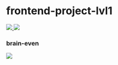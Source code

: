 # frontend-project-lvl1

<a href="https://codeclimate.com/github/AlexanderGJJ/frontend-project-lvl1/maintainability">
    <img src="https://api.codeclimate.com/v1/badges/87e540543c52187ac8fd/maintainability" />
</a>

<a href="https://travis-ci.org/AlexanderGJJ/frontend-project-lvl1">
    <img src="https://travis-ci.org/AlexanderGJJ/frontend-project-lvl1.svg?branch=master" />
</a>

<h3>brain-even</h3>
<a href="https://asciinema.org/a/WuReAmvlO9SvhphND1NjlLTt8" target="_blank">
    <img src="https://asciinema.org/a/WuReAmvlO9SvhphND1NjlLTt8.svg" />
</a>
